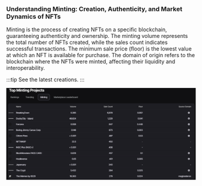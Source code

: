 ### Understanding Minting: Creation, Authenticity, and Market Dynamics of NFTs

Minting is the process of creating NFTs on a specific blockchain, guaranteeing authenticity and ownership. The minting volume represents the total number of NFTs created, while the sales count indicates successful transactions. The minimum sale price (floor) is the lowest value at which an NFT is available for purchase. The domain of origin refers to the blockchain where the NFTs were minted, affecting their liquidity and interoperability.


:::tip See the latest creations.
:::

![Minting ](image-2.png)

